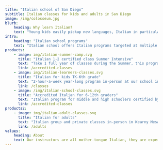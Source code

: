 ```yaml
---
title: "Italian school of San Diego"
subtitle: Italian classes for kids and adults in San Diego
image: /img/colosseum.jpg
blurb:
    heading: Why learn Italian?
    text: "Young kids easily pickup new languages, Italian in particular connects them to art, history, literature and cuisine. They can continue studying Italian for school credit either through the Advanced Placement program or in College. Adults instead can enjoy talking with locals when traveling to Italy, watch Italian movies and read Italian classic literature."
intro:
    heading: "Italian school programs"
    text: "Italian school offers Italian programs targeted at multiple audiences, our teachers are all Italian mother-tongue and our classes are 5 to 8 students:"
products:
    - image: img/italian-summer-camp.svg
      title: "Italian 1-2 certified class Summer Intensive"
      text: "Take 1 full year of classes during the Summer, this program is recognized by San Diego Unified and San Dieguito districts and will be added to the students' transcript in January 2025, students can take Italian 1-2 in the summer then start Italian 3-4 in the Fall."
      link: /accredited-classes
    - image: img/italian-learners-classes.svg
      title: "Italian for kids TK-6th grade"
      text: "2-hour-a-week year-long program in-person at our school in Kearny Mesa, Wednesdays 4-6pm for novice or beginner students and Thursdays 4-6pm for kids with previous knowledge of the language."
      link: /classes
    - image: /img/italian-school-classes.svg
      title: "Accredited Italian for 6-12th graders"
      text: "Italian program for middle and high schoolers certified by San Diego Unified and San Dieguito Districts for High School Graduation credit (class is registered to the student's High School transcript) and College admission. Classes are 2 hours of synchronous lesson in-person or via Zoom and 2 hours of independent study per week. We offer 4 levels starting from novice level up to preparation for the AP Italian exam."
      link: /accredited-classes
products2:
    - image: img/italian-adult-classes.svg
      title: "Italian for adults"
      text: "Italian group and private classes in-person in Kearny Mesa and online for all levels of proficiency, we also organize custom classes for groups or businesses. We focus on a conversation-first approach with highly interactive classes, highlight cultural aspects of life and tourism in Italy, and include insights into the history and geography of Italy."
      link: /adults
values:
    heading: About
    text: Our instructors are all mother-tongue Italian, they are experienced and passionate about teaching kids their own language and culture. Maura D'Andrea is the Italian school Director and CEO, she founded Italian school of San Diego in 2021.
---
```


